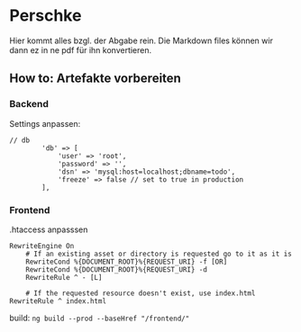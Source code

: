 # Perschke

Hier kommt alles bzgl. der Abgabe rein. Die Markdown files können wir dann ez in ne pdf für ihn konvertieren.

## How to: Artefakte vorbereiten

### Backend

Settings anpassen:

```
// db
        'db' => [
            'user' => 'root',
            'password' => '',
            'dsn' => 'mysql:host=localhost;dbname=todo',
            'freeze' => false // set to true in production
        ],
```

### Frontend

.htaccess anpasssen

```
RewriteEngine On
    # If an existing asset or directory is requested go to it as it is
    RewriteCond %{DOCUMENT_ROOT}%{REQUEST_URI} -f [OR]
    RewriteCond %{DOCUMENT_ROOT}%{REQUEST_URI} -d
    RewriteRule ^ - [L]

    # If the requested resource doesn't exist, use index.html
RewriteRule ^ index.html
```

build: `ng build --prod --baseHref "/frontend/"`

